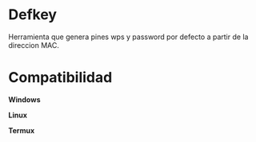 # Defkey #
Herramienta que genera pines wps y password por defecto a partir de la direccion MAC.

# Compatibilidad #
__Windows__

__Linux__

__Termux__
